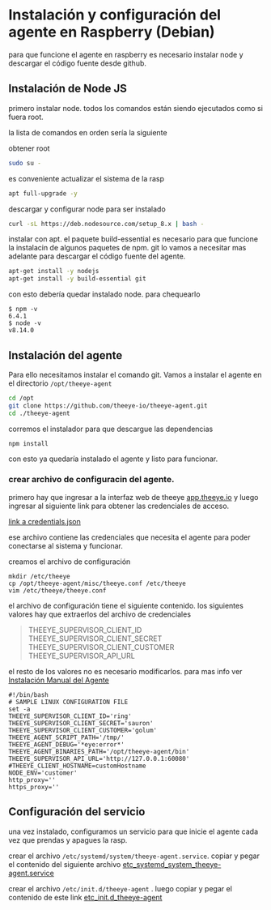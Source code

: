 # Instalación y configuración del agente en Raspberry (Debian)

para que funcione el agente en raspberry es necesario instalar node y descargar el código fuente desde github.

## Instalación de Node JS

primero instalar node. todos los comandos están siendo ejecutados como si fuera root.

la lista de comandos en orden sería la siguiente

obtener root

```bash
sudo su -
```

es conveniente actualizar el sistema de la rasp

```bash
apt full-upgrade -y
```

descargar y configurar node para ser instalado
```bash
curl -sL https://deb.nodesource.com/setup_8.x | bash -
```

instalar con apt.
el paquete build-essential es necesario para que funcione la instalacin de algunos paquetes de npm.
git lo vamos a necesitar mas adelante para descargar el código fuente del agente.

```bash
apt-get install -y nodejs
apt-get install -y build-essential git
```

con esto debería quedar instalado node. para chequearlo

```
$ npm -v
6.4.1
$ node -v
v8.14.0
```

## Instalación del agente

Para ello necesitamos instalar el comando git.
Vamos a instalar el agente en el directorio `/opt/theeye-agent`


```bash
cd /opt
git clone https://github.com/theeye-io/theeye-agent.git
cd ./theeye-agent
```

corremos el instalador para que descargue las dependencias

```
npm install
```

con esto ya quedaría instalado el agente y listo para funcionar.

### crear archivo de configuracin del agente.

primero hay que ingresar a la interfaz web de theeye [app.theeye.io](app.theeye.io) y luego ingresar al siguiente link para obtener las credenciales de acceso.

[link a credentials.json](https://app.theeye.io/api/agent/credentials)

ese archivo contiene las credenciales que necesita el agente para poder conectarse al sistema y funcionar.

creamos el archivo de configuración

```
mkdir /etc/theeye
cp /opt/theeye-agent/misc/theeye.conf /etc/theeye
vim /etc/theeye/theeye.conf
```

el archivo de configuración tiene el siguiente contenido.
los siguientes valores hay que extraerlos del archivo de credenciales

> THEEYE_SUPERVISOR_CLIENT_ID    
> THEEYE_SUPERVISOR_CLIENT_SECRET     
> THEEYE_SUPERVISOR_CLIENT_CUSTOMER       
> THEEYE_SUPERVISOR_API_URL      

el resto de los valores no es necesario modificarlos. para mas info ver [Instalación Manual del Agente](https://docs.theeye.io/the-eye-agent/installation#step-3)

```
#!/bin/bash
# SAMPLE LINUX CONFIGURATION FILE
set -a
THEEYE_SUPERVISOR_CLIENT_ID='ring'
THEEYE_SUPERVISOR_CLIENT_SECRET='sauron'
THEEYE_SUPERVISOR_CLIENT_CUSTOMER='golum'
THEEYE_AGENT_SCRIPT_PATH='/tmp/'
THEEYE_AGENT_DEBUG='*eye:error*'
THEEYE_AGENT_BINARIES_PATH='/opt/theeye-agent/bin'
THEEYE_SUPERVISOR_API_URL='http://127.0.0.1:60080'
#THEEYE_CLIENT_HOSTNAME=customHostname
NODE_ENV='customer'
http_proxy=''
https_proxy=''

```


## Configuración del servicio

una vez instalado, configuramos un servicio para que inicie el agente cada vez que prendas y apagues la rasp.

crear el archivo `/etc/systemd/system/theeye-agent.service`.
copiar y pegar el contenido del siguiente archivo [etc_systemd_system_theeye-agent.service](etc_systemd_system_theeye-agent.service)

crear el archivo `/etc/init.d/theeye-agent` .
luego copiar y pegar el contenido de este link [etc_init.d_theeye-agent](etc_init.d_theeye-agent)


